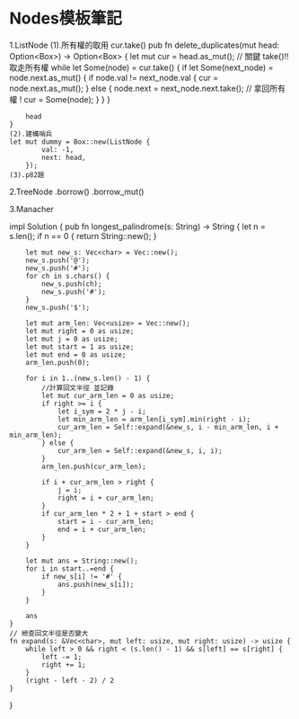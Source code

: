 # Nodes模板筆記    
1.ListNode
    (1).所有權的取用 cur.take()
    pub fn delete_duplicates(mut head: Option<Box<ListNode>>) -> Option<Box<ListNode>> {
        let mut cur = head.as_mut();
        // 關鍵 take()!! 取走所有權
        while let Some(node) = cur.take() {
            if let Some(next_node) = node.next.as_mut() {
                if node.val != next_node.val {
                    cur = node.next.as_mut();
                } else {
                    node.next = next_node.next.take();
                    // 拿回所有權 !
                    cur = Some(node);
                }
            }
        }

        head
    }
    (2).建構哨兵 
    let mut dummy = Box::new(ListNode {
            val: -1,
            next: head,
        });
    (3).p82題
2.TreeNode
.borrow()
.borrow_mut()

3.Manacher

impl Solution {
    pub fn longest_palindrome(s: String) -> String {
        let n = s.len();
        if n == 0 {
            return String::new();
        }

        let mut new_s: Vec<char> = Vec::new();
        new_s.push('@');
        new_s.push('#');
        for ch in s.chars() {
            new_s.push(ch);
            new_s.push('#');
        }
        new_s.push('$');

        let mut arm_len: Vec<usize> = Vec::new();
        let mut right = 0 as usize;
        let mut j = 0 as usize;
        let mut start = 1 as usize;
        let mut end = 0 as usize;
        arm_len.push(0);

        for i in 1..(new_s.len() - 1) {
            //計算回文半徑 並記錄
            let mut cur_arm_len = 0 as usize;
            if right >= i {
                let i_sym = 2 * j - i;
                let min_arm_len = arm_len[i_sym].min(right - i);
                cur_arm_len = Self::expand(&new_s, i - min_arm_len, i + min_arm_len);
            } else {
                cur_arm_len = Self::expand(&new_s, i, i);
            }
            arm_len.push(cur_arm_len);

            if i + cur_arm_len > right {
                j = i;
                right = i + cur_arm_len;
            }
            if cur_arm_len * 2 + 1 + start > end {
                start = i - cur_arm_len;
                end = i + cur_arm_len;
            }
        }

        let mut ans = String::new();
        for i in start..=end {
            if new_s[i] != '#' {
                ans.push(new_s[i]);
            }
        }

        ans
    }
    // 檢查回文半徑是否變大
    fn expand(s: &Vec<char>, mut left: usize, mut right: usize) -> usize {
        while left > 0 && right < (s.len() - 1) && s[left] == s[right] {
            left -= 1;
            right += 1;
        }
        (right - left - 2) / 2
    }
}

